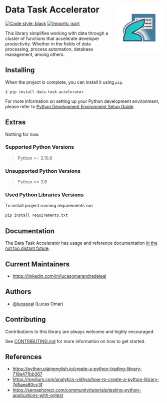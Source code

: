 # **Data Task Accelerator** <img src="./imgs/dta_logo.png" width="150" align='right'>

<!--
[![PyPI Latest Release](https://img.shields.io/pypi/v/data-task-accelerator.svg)](https://pypi.org/project/data-task-accelerator)
[![Downloads](https://static.pepy.tech/personalized-badge/data-task-accelerator?period=month&units=international_system&left_color=black&right_color=orange&left_text=PyPI%20downloads%20per%20month)](https://pepy.tech/project/data-task-accelerator)
-->

[![Code style: black](https://img.shields.io/badge/code%20style-black-000000.svg)](https://github.com/psf/black)
[![Imports: isort](https://img.shields.io/badge/%20imports-isort-%231674b1?style=flat&labelColor=ef8336)](https://pycqa.github.io/isort/)

This library simplifies working with data through a cluster of functions that accelerate developer productivity. Whether in the fields of data processing, process automation, database management, among others.

## Installing

When the project is complete, you can install it using `pip`.

```
$ pip install data-task-accelerator
```

For more information on setting up your Python development environment, please refer to [Python Development Environment Setup Guide](https://cloud.google.com/python/setup).

## Extras

Nothing for now.

### Supported Python Versions

> Python >= 3.10.6

### Unsupported Python Versions

> Python == 3.6

### Used Python Libraries Versions

To install project running requirements run

```py
pip install requirements.txt
```

## Documentation

The Data Task Accelerator has usage and reference documentation [in the not too distant future](https://youtu.be/dQw4w9WgXcQ?t=85).

## Current Maintainers

-   https://linkedin.com/in/lucasomarandradeleal

## Authors

-   [@lucasoal](https://github.com/lucasoal) (Lucas Omar)

## Contributing

Contributions to this library are always welcome and highly encouraged.

See [CONTRIBUTING.md](./CONTRIBUTING.md) for more information on how to get started.

## References

-   https://python.plainenglish.io/create-a-python-trading-library-719a471bb367
-   https://medium.com/analytics-vidhya/how-to-create-a-python-library-7d5aea80cc3f
-   https://semaphoreci.com/community/tutorials/testing-python-applications-with-pytest
